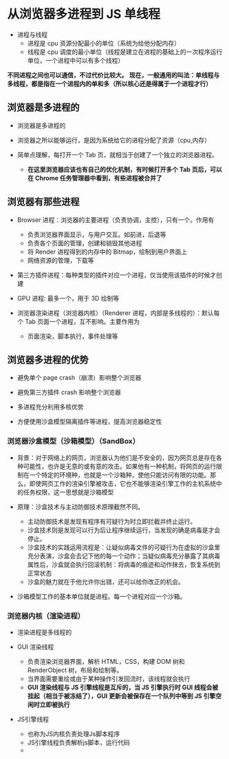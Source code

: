 # 从浏览器多进程到 JS 单线程

- 进程与线程
  - 进程是 cpu 资源分配最小的单位（系统为给他分配内存）
  - 线程是 cpu 调度的最小单位（线程是建立在进程的基础上的一次程序运行单位，一个进程中可以有多个线程）

**不同进程之间也可以通信，不过代价比较大。**
**现在，一般通用的叫法：单线程与多线程，都是指在一个进程内的单和多（所以核心还是得属于一个进程才行）**

## 浏览器是多进程的

- 浏览器是多进程的

- 浏览器之所以能够运行，是因为系统给它的进程分配了资源（cpu,内存）

- 简单点理解，每打开一个 Tab 页，就相当于创建了一个独立的浏览器进程。
  - **在这里浏览器应该也有自己的优化机制，有时候打开多个 Tab 页后，可以在 Chrome 任务管理器中看到，有些进程被合并了**

## 浏览器有那些进程

- Browser 进程：浏览器的主要进程（负责协调，主控），只有一个。作用有

  - 负责浏览器界面显示，与用户交互。如前进，后退等
  - 负责各个页面的管理，创建和销毁其他进程
  - 将 Render 进程得到的内存中的 Bitmap，绘制到用户界面上
  - 网络资源的管理，下载等

- 第三方插件进程：每种类型的插件对应一个进程，仅当使用该插件的时候才创建

- GPU 进程: 最多一个，用于 3D 绘制等

- 浏览器渲染进程（浏览器内核）（Renderer 进程，内部是多线程的）：默认每个 Tab 页面一个进程，互不影响。主要作用为
  - 页面渲染，脚本执行，事件处理等

## 浏览器多进程的优势

- 避免单个 page crash（崩溃）影响整个浏览器

- 避免第三方插件 crash 影响整个浏览器

- 多进程充分利用多核优势

- 方便使用沙盒模型隔离插件等进程，提高浏览器稳定性

### 浏览器沙盒模型（沙箱模型）（SandBox）

- 背景：对于网络上的网页，浏览器认为他们是不安全的，因为网页总是存在各种可能性，也许是无意的或有意的攻击。如果他有一种机制，将网页的运行限制在一个特定的环境种，也就是一个沙箱种，使他只能访问有限的功能。那么，即使网页工作的渲染引擎被攻击，它也不能够渲染引擎工作的主机系统中的任务权限，这一思想就是沙箱模型

- 原理：沙盒技术与主动防御技术原理截然不同。

  - 主动防御技术是发现有程序有可疑行为时立即拦截并终止运行。
  - 沙盒技术则是发现可以行为后让程序继续运行，当发现的确是病毒是才会停止。
  - 沙盒技术的实践运用流程是：让疑似病毒文件的可疑行为在虚拟的沙盒里充分表演，沙盒会去记下他的每一个动作；当疑似病毒充分暴露了其病毒属性后，沙盒就会执行回滚机制：将病毒的痕迹和动作抹去，恢复系统到正常状态
  - 沙盒的魅力就在于他允许你出错，还可以给你改正的机会。

- 沙箱模型工作的基本单位就是进程。每一个进程对应一个沙箱。

### 浏览器内核（渲染进程）

* 渲染进程是多线程的

* GUI 渲染线程
  - 负责渲染浏览器界面，解析 HTML，CSS，构建 DOM 树和 RenderObject 树，布局和绘制等。
  - 当界面需要重绘或由于某种操作引发回流时，该线程就会执行
  - **GUI 渲染线程与 JS 引擎线程是互斥的，当 JS 引擎执行时 GUI 线程会被挂起（相当于被冻结了），GUI 更新会被保存在一个队列中等到 JS 引擎空闲时立即被执行**

* JS引擎线程
    - 也称为JS内核负责处理Js脚本程序
    - JS引擎线程负责解析js脚本，运行代码
    - 